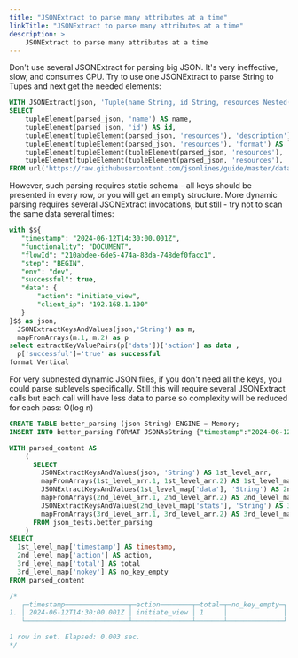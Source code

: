 ```yaml
---
title: "JSONExtract to parse many attributes at a time"
linkTitle: "JSONExtract to parse many attributes at a time"
description: >
    JSONExtract to parse many attributes at a time
---
```


Don't use several JSONExtract for parsing big JSON. It's very ineffective, slow, and consumes CPU. Try to use one JSONExtract to parse String to Tupes and next get the needed elements:

```sql
WITH JSONExtract(json, 'Tuple(name String, id String, resources Nested(description String, format String, tracking_summary Tuple(total UInt32, recent UInt32)), extras Nested(key String, value String))') AS parsed_json
SELECT
    tupleElement(parsed_json, 'name') AS name,
    tupleElement(parsed_json, 'id') AS id,
    tupleElement(tupleElement(parsed_json, 'resources'), 'description') AS `resources.description`,
    tupleElement(tupleElement(parsed_json, 'resources'), 'format') AS `resources.format`,
    tupleElement(tupleElement(tupleElement(parsed_json, 'resources'), 'tracking_summary'), 'total') AS `resources.tracking_summary.total`,
    tupleElement(tupleElement(tupleElement(parsed_json, 'resources'), 'tracking_summary'), 'recent') AS `resources.tracking_summary.recent`
FROM url('https://raw.githubusercontent.com/jsonlines/guide/master/datagov100.json', 'JSONAsString', 'json String')
```

However, such parsing requires static schema - all keys should be presented in every row, or you will get an empty structure.  More dynamic parsing requires several JSONExtract invocations, but still - try not to scan the same data several times:
```sql
with $${
   "timestamp": "2024-06-12T14:30:00.001Z",
   "functionality": "DOCUMENT",
   "flowId": "210abdee-6de5-474a-83da-748def0facc1",
   "step": "BEGIN",
   "env": "dev",
   "successful": true,
   "data": {
       "action": "initiate_view",
       "client_ip": "192.168.1.100"
   }
}$$ as json, 
  JSONExtractKeysAndValues(json,'String') as m,
  mapFromArrays(m.1, m.2) as p
select extractKeyValuePairs(p['data'])['action'] as data ,
  p['successful']='true' as successful
format Vertical
```

For very subnested dynamic JSON files, if you don't need all the keys, you could parse sublevels specifically. Still this will require several JSONExtract calls but each call will have less data to parse so complexity will be reduced for each pass: O(log n)

```sql
CREATE TABLE better_parsing (json String) ENGINE = Memory;
INSERT INTO better_parsing FORMAT JSONAsString {"timestamp":"2024-06-12T14:30:00.001Z","functionality":"DOCUMENT","flowId":"210abdee-6de5-474a-83da-748def0facc1","step":"BEGIN","env":"dev","successful":true,"data":{"action":"initiate_view","stats":{"total":1,"success":1,"failed":0},"client_ip":"192.168.1.100","client_port":"8080"}}

WITH parsed_content AS
    (
      SELECT 
        JSONExtractKeysAndValues(json, 'String') AS 1st_level_arr,
        mapFromArrays(1st_level_arr.1, 1st_level_arr.2) AS 1st_level_map,
        JSONExtractKeysAndValues(1st_level_map['data'], 'String') AS 2nd_level_arr,
        mapFromArrays(2nd_level_arr.1, 2nd_level_arr.2) AS 2nd_level_map,
        JSONExtractKeysAndValues(2nd_level_map['stats'], 'String') AS 3rd_level_arr,
        mapFromArrays(3rd_level_arr.1, 3rd_level_arr.2) AS 3rd_level_map
      FROM json_tests.better_parsing
    ) 
SELECT 
  1st_level_map['timestamp'] AS timestamp,
  2nd_level_map['action'] AS action,
  3rd_level_map['total'] AS total
  3rd_level_map['nokey'] AS no_key_empty
FROM parsed_content

/*
   ┌─timestamp────────────────┬─action────────┬─total─┬─no_key_empty─┐
1. │ 2024-06-12T14:30:00.001Z │ initiate_view │ 1     │              │
   └──────────────────────────┴───────────────┴───────┴──────────────┘

1 row in set. Elapsed: 0.003 sec.
*/
```
